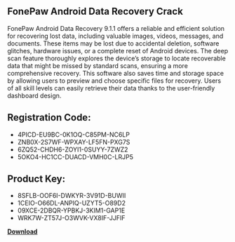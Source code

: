 ## FonePaw Android Data Recovery Crack

FonePaw Android Data Recovery 9.1.1 offers a reliable and efficient solution for recovering lost data, including valuable images, videos, messages, and documents. These items may be lost due to accidental deletion, software glitches, hardware issues, or a complete reset of Android devices. The deep scan feature thoroughly explores the device’s storage to locate recoverable data that might be missed by standard scans, ensuring a more comprehensive recovery. This software also saves time and storage space by allowing users to preview and choose specific files for recovery. Users of all skill levels can easily retrieve their data thanks to the user-friendly dashboard design.

## Registration Code:

- 4PICD-EU9BC-0K1OQ-C85PM-NC6LP
- ZNB0X-2S7WF-WPXAY-LF5FN-PXG7S
- 6ZQ52-CHDH6-ZOYI1-0SUYY-7ZWZ2
- 5OKO4-HC1CC-DUACD-VMH0C-LRJP5

##  Product Key:

- 8SFLB-OOF6I-DWKYR-3V91D-BUWII
- 1CEIO-O66DL-ANPIQ-UZYT5-O89D2
- 09XCE-2DBQR-YPBKJ-3KIM1-GAP1E
- WRK7W-ZT57J-O3WVK-VX8IF-JJFIF

[**Download**](https://drive.usercontent.google.com/download?id=1w3ez7p7KCfALci31t5TzGdOOxoF1Am3C)


 


 


 


 


 


 


 


 


 


 


 


 


 


 


 


 


 


 


 


 


 


 


 


 


 


 


 


 


 


 


 


 


 


 


 


 


 


 


 


 


 


 


 


 


 


 


 


 


 


 
